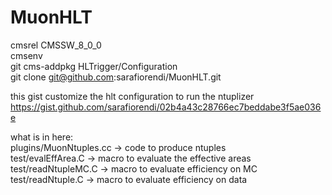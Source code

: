 # MuonHLT

cmsrel CMSSW_8_0_0  
cmsenv  
git cms-addpkg HLTrigger/Configuration  
git clone git@github.com:sarafiorendi/MuonHLT.git  

this gist customize the hlt configuration to run the ntuplizer 
https://gist.github.com/sarafiorendi/02b4a43c28766ec7beddabe3f5ae036e

what is in here:  
plugins/MuonNtuples.cc → code to produce ntuples   
test/evalEffArea.C     → macro to evaluate the effective areas   
test/readNtupleMC.C    → macro to evaluate efficiency on MC  
test/readNtuple.C      → macro to evaluate efficiency on data  
